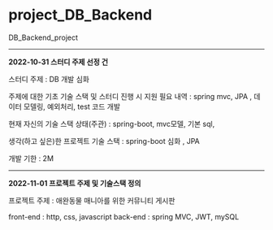 # project_DB_Backend
DB_Backend_project

---------------------------------
**2022-10-31 스터디 주제 선정 건**

스터디 주제 : DB 개발 심화

주제에 대한 기초 기술 스택 및 스터디 진행 시 지원 필요 내역 : spring mvc, JPA , 데이터 모델링, 예외처리, test 코드 개발

현재 자신의 기술 스택 상태(주관) : spring-boot, mvc모델, 기본 sql,

생각(하고 싶은)한 프로젝트 기술 스택 : spring-boot 심화 , JPA

개발 기한 : 2M

-----------------------------------
**2022-11-01 프로젝트 주제 및 기술스택 정의** 

프로젝트 주제 : 애완동물 매니아를 위한 커뮤니티 게시판 

front-end : http, css, javascript
back-end : spring MVC, JWT, mySQL
